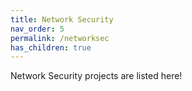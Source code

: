 ```yaml
---
title: Network Security
nav_order: 5
permalink: /networksec
has_children: true
---
```


Network Security projects are listed here!